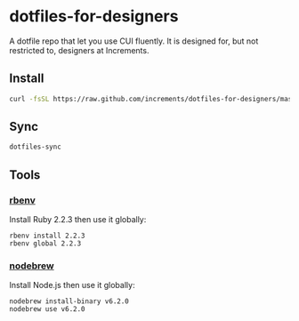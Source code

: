 # dotfiles-for-designers

A dotfile repo that let you use CUI fluently. It is designed for, but not restricted to, designers at Increments.

## Install

```bash
curl -fsSL https://raw.github.com/increments/dotfiles-for-designers/master/script/install.sh | bash
```

## Sync

```bash
dotfiles-sync
```

## Tools

### [rbenv](https://github.com/rbenv/rbenv)

Install Ruby 2.2.3 then use it globally:

```
rbenv install 2.2.3
rbenv global 2.2.3
```

### [nodebrew](https://github.com/hokaccha/nodebrew)

Install Node.js then use it globally:

```
nodebrew install-binary v6.2.0
nodebrew use v6.2.0
```
